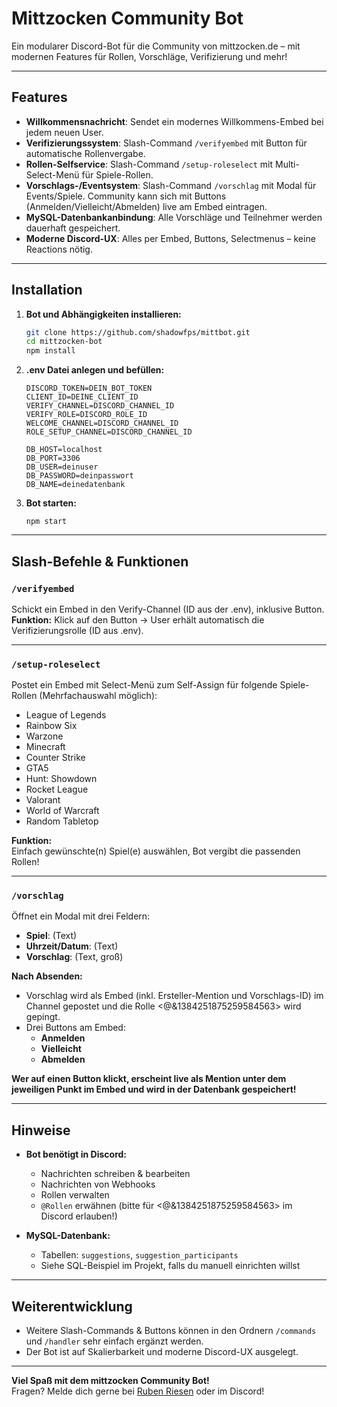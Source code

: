 # Mittzocken Community Bot

Ein modularer Discord-Bot für die Community von mittzocken.de – mit modernen Features für Rollen, Vorschläge, Verifizierung und mehr!

---

## Features

- **Willkommensnachricht**: Sendet ein modernes Willkommens-Embed bei jedem neuen User.
- **Verifizierungssystem**: Slash-Command `/verifyembed` mit Button für automatische Rollenvergabe.
- **Rollen-Selfservice**: Slash-Command `/setup-roleselect` mit Multi-Select-Menü für Spiele-Rollen.
- **Vorschlags-/Eventsystem**: Slash-Command `/vorschlag` mit Modal für Events/Spiele. Community kann sich mit Buttons (Anmelden/Vielleicht/Abmelden) live am Embed eintragen.
- **MySQL-Datenbankanbindung**: Alle Vorschläge und Teilnehmer werden dauerhaft gespeichert.
- **Moderne Discord-UX**: Alles per Embed, Buttons, Selectmenus – keine Reactions nötig.

---

## Installation

1. **Bot und Abhängigkeiten installieren:**
   ```bash
   git clone https://github.com/shadowfps/mittbot.git
   cd mittzocken-bot
   npm install
   ```

2. **.env Datei anlegen und befüllen:**
   ```
   DISCORD_TOKEN=DEIN_BOT_TOKEN
   CLIENT_ID=DEINE_CLIENT_ID
   VERIFY_CHANNEL=DISCORD_CHANNEL_ID
   VERIFY_ROLE=DISCORD_ROLE_ID
   WELCOME_CHANNEL=DISCORD_CHANNEL_ID
   ROLE_SETUP_CHANNEL=DISCORD_CHANNEL_ID

   DB_HOST=localhost
   DB_PORT=3306
   DB_USER=deinuser
   DB_PASSWORD=deinpasswort
   DB_NAME=deinedatenbank
   ```

3. **Bot starten:**
   ```
   npm start
   ```

---

## Slash-Befehle & Funktionen

### `/verifyembed`
Schickt ein Embed in den Verify-Channel (ID aus der .env), inklusive Button.  
**Funktion:** Klick auf den Button → User erhält automatisch die Verifizierungsrolle (ID aus .env).

---

### `/setup-roleselect`
Postet ein Embed mit Select-Menü zum Self-Assign für folgende Spiele-Rollen (Mehrfachauswahl möglich):

- League of Legends
- Rainbow Six
- Warzone
- Minecraft
- Counter Strike
- GTA5
- Hunt: Showdown
- Rocket League
- Valorant
- World of Warcraft
- Random Tabletop

**Funktion:**  
Einfach gewünschte(n) Spiel(e) auswählen, Bot vergibt die passenden Rollen!

---

### `/vorschlag`
Öffnet ein Modal mit drei Feldern:

- **Spiel**: (Text)
- **Uhrzeit/Datum**: (Text)
- **Vorschlag**: (Text, groß)

**Nach Absenden:**
- Vorschlag wird als Embed (inkl. Ersteller-Mention und Vorschlags-ID) im Channel gepostet und die Rolle <@&1384251875259584563> wird gepingt.
- Drei Buttons am Embed:
    - **Anmelden**
    - **Vielleicht**
    - **Abmelden**

**Wer auf einen Button klickt, erscheint live als Mention unter dem jeweiligen Punkt im Embed und wird in der Datenbank gespeichert!**

---

## Hinweise

- **Bot benötigt in Discord:**  
  - Nachrichten schreiben & bearbeiten  
  - Nachrichten von Webhooks  
  - Rollen verwalten  
  - `@Rollen` erwähnen (bitte für <@&1384251875259584563> im Discord erlauben!)

- **MySQL-Datenbank:**  
  - Tabellen: `suggestions`, `suggestion_participants`  
  - Siehe SQL-Beispiel im Projekt, falls du manuell einrichten willst

---

## Weiterentwicklung

- Weitere Slash-Commands & Buttons können in den Ordnern `/commands` und `/handler` sehr einfach ergänzt werden.
- Der Bot ist auf Skalierbarkeit und moderne Discord-UX ausgelegt.

---

**Viel Spaß mit dem mittzocken Community Bot!**  
Fragen? Melde dich gerne bei [Ruben Riesen](https://mittzocken.de) oder im Discord!
